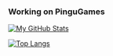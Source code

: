 ### Working on PinguGames
[![My GitHub Stats](https://github-readme-stats.vercel.app/api?username=GamilinoMC&theme=tokyonight&show_icons=true&hide_rank=false)](https://github.com/anuraghazra/github-readme-stats)

[![Top Langs](https://github-readme-stats.vercel.app/api/top-langs/?username=GamilinoMC&theme=tokyonight&show_icons=true)](https://github.com/anuraghazra/github-readme-stats)
